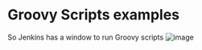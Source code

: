 # Groovy Scripts examples

So Jenkins has a window to run Groovy scripts
![image](/home/sburtovyi/Pictures/jenkins_window.png)
